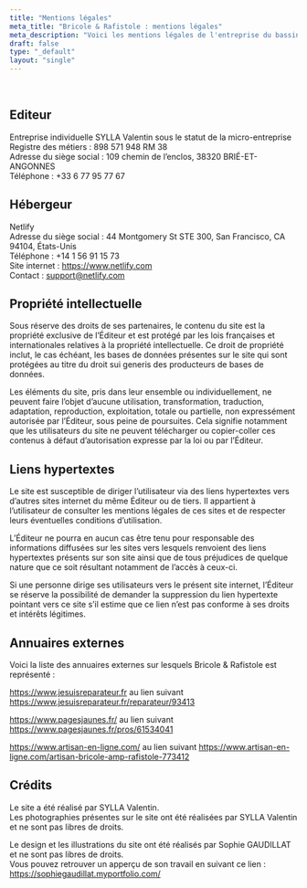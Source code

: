 ```yaml
---
title: "Mentions légales"
meta_title: "Bricole & Rafistole : mentions légales"
meta_description: "Voici les mentions légales de l'entreprise du bassin grenoblois spécialisée dans la réparation de petit électroménager, hifi, cartes électroniques, outillage et objet divers."
draft: false
type: "_default"
layout: "single"
---
```



<br>

## Editeur

Entreprise individuelle SYLLA Valentin sous le statut de la micro-entreprise<br>
Registre des métiers : 898 571 948 RM 38<br>
Adresse du siège social : 109 chemin de l’enclos, 38320 BRIÉ-ET-ANGONNES<br>
Téléphone : +33 6 77 95 77 67


## Hébergeur

Netlify<br>
Adresse du siège social : 44 Montgomery St STE 300, San Francisco, CA 94104, États-Unis<br>
Téléphone : +14 1 56 91 15 73<br>
Site internet : https://www.netlify.com<br>
Contact : support@netlify.com


## Propriété intellectuelle

Sous réserve des droits de ses partenaires, le contenu du site est la propriété exclusive de l’Éditeur et est protégé par les lois françaises et internationales relatives à la propriété intellectuelle. Ce droit de propriété inclut, le cas échéant, les bases de données présentes sur le site qui sont protégées au titre du droit sui generis des producteurs de bases de données.

Les éléments du site, pris dans leur ensemble ou individuellement, ne peuvent faire l’objet d’aucune utilisation, transformation, traduction, adaptation, reproduction, exploitation, totale ou partielle, non expressément autorisée par l’Éditeur, sous peine de poursuites. Cela signifie notamment que les utilisateurs du site ne peuvent télécharger ou copier-coller ces contenus à défaut d’autorisation expresse par la loi ou par l’Éditeur.


## Liens hypertextes

Le site est susceptible de diriger l’utilisateur via des liens hypertextes vers d’autres sites internet du même Éditeur ou de tiers. Il appartient à l’utilisateur de consulter les mentions légales de ces sites et de respecter leurs éventuelles conditions d’utilisation.

L’Éditeur ne pourra en aucun cas être tenu pour responsable des informations diffusées sur les sites vers lesquels renvoient des liens hypertextes présents sur son site ainsi que de tous préjudices de quelque nature que ce soit résultant notamment de l’accès à ceux-ci.

Si une personne dirige ses utilisateurs vers le présent site internet, l’Éditeur se réserve la possibilité de demander la suppression du lien hypertexte pointant vers ce site s’il estime que ce lien n’est pas conforme à ses droits et intérêts légitimes.


## Annuaires externes

Voici la liste des annuaires externes sur lesquels Bricole & Rafistole est représenté :

https://www.jesuisreparateur.fr au lien suivant https://www.jesuisreparateur.fr/reparateur/93413

https://www.pagesjaunes.fr/ au lien suivant https://www.pagesjaunes.fr/pros/61534041

https://www.artisan-en-ligne.com/ au lien suivant https://www.artisan-en-ligne.com/artisan-bricole-amp-rafistole-773412


## Crédits

Le site a été réalisé par SYLLA Valentin.<br>
Les photographies présentes sur le site ont été réalisées par SYLLA Valentin et ne sont pas libres de droits.<br>


Le design et les illustrations du site ont été réalisés par Sophie GAUDILLAT et ne sont pas libres de droits.<br>
Vous pouvez retrouver un apperçu de son travail en suivant ce lien : https://sophiegaudillat.myportfolio.com/

<br>
<br>

